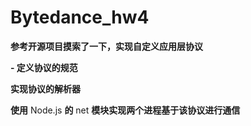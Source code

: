 # Bytedance_hw4

**参考开源项目摸索了一下，实现自定义应用层协议**

**- 定义协议的规范**

**实现协议的解析器**

**使用** Node.js **的** net **模块实现两个进程基于该协议进行通信**
